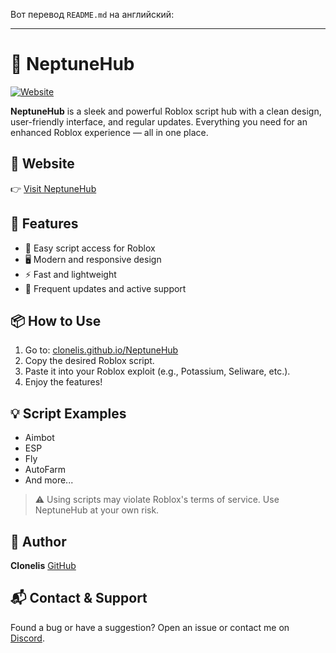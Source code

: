 Вот перевод `README.md` на английский:

---

# 🌌 NeptuneHub

[![Website](https://img.shields.io/badge/Visit-NeptuneHub-blue?style=flat-square)](https://clonelis.github.io/NeptuneHub/)

**NeptuneHub** is a sleek and powerful Roblox script hub with a clean design, user-friendly interface, and regular updates. Everything you need for an enhanced Roblox experience — all in one place.

## 🔗 Website

👉 [Visit NeptuneHub](https://clonelis.github.io/NeptuneHub/)

## 🚀 Features

* 📜 Easy script access for Roblox
* 🖥️ Modern and responsive design
* ⚡ Fast and lightweight
* 🔁 Frequent updates and active support

## 📦 How to Use

1. Go to: [clonelis.github.io/NeptuneHub](https://clonelis.github.io/NeptuneHub/)
2. Copy the desired Roblox script.
3. Paste it into your Roblox exploit (e.g., Potassium, Seliware, etc.).
4. Enjoy the features!

## 💡 Script Examples

* Aimbot
* ESP
* Fly
* AutoFarm
* And more...

> ⚠️ Using scripts may violate Roblox's terms of service. Use NeptuneHub at your own risk.

## 👤 Author

**Clonelis**
[GitHub](https://github.com/Clonelis)

## 📬 Contact & Support

Found a bug or have a suggestion? Open an issue or contact me on [Discord](https://discord.gg/VUTn7FNvUN).
